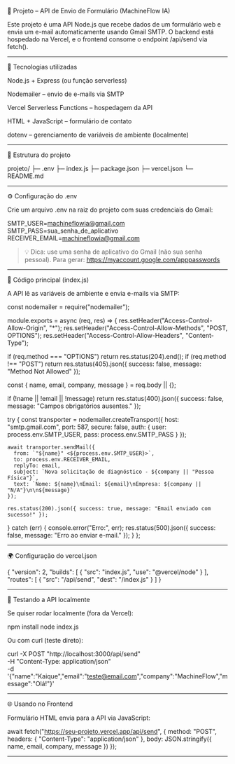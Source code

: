 🧠 Projeto – API de Envio de Formulário (MachineFlow IA)

Este projeto é uma API Node.js que recebe dados de um formulário web e envia um e-mail automaticamente usando Gmail SMTP.
O backend está hospedado na Vercel, e o frontend consome o endpoint /api/send via fetch().


---

🚀 Tecnologias utilizadas

Node.js + Express (ou função serverless)

Nodemailer – envio de e-mails via SMTP

Vercel Serverless Functions – hospedagem da API

HTML + JavaScript – formulário de contato

dotenv – gerenciamento de variáveis de ambiente (localmente)



---

📁 Estrutura do projeto

projeto/
├─ .env
├─ index.js
├─ package.json
├─ vercel.json
└─ README.md


---

⚙️ Configuração do .env

Crie um arquivo .env na raiz do projeto com suas credenciais do Gmail:

SMTP_USER=machineflowia@gmail.com
SMTP_PASS=sua_senha_de_aplicativo
RECEIVER_EMAIL=machineflowia@gmail.com

> 💡 Dica: use uma senha de aplicativo do Gmail (não sua senha pessoal).
Para gerar: https://myaccount.google.com/apppasswords




---

🧩 Código principal (index.js)

A API lê as variáveis de ambiente e envia e-mails via SMTP:

const nodemailer = require("nodemailer");

module.exports = async (req, res) => {
  res.setHeader("Access-Control-Allow-Origin", "*");
  res.setHeader("Access-Control-Allow-Methods", "POST, OPTIONS");
  res.setHeader("Access-Control-Allow-Headers", "Content-Type");

  if (req.method === "OPTIONS") return res.status(204).end();
  if (req.method !== "POST")
    return res.status(405).json({ success: false, message: "Method Not Allowed" });

  const { name, email, company, message } = req.body || {};

  if (!name || !email || !message)
    return res.status(400).json({ success: false, message: "Campos obrigatórios ausentes." });

  try {
    const transporter = nodemailer.createTransport({
      host: "smtp.gmail.com",
      port: 587,
      secure: false,
      auth: { user: process.env.SMTP_USER, pass: process.env.SMTP_PASS }
    });

    await transporter.sendMail({
      from: `"${name}" <${process.env.SMTP_USER}>`,
      to: process.env.RECEIVER_EMAIL,
      replyTo: email,
      subject: `Nova solicitação de diagnóstico - ${company || "Pessoa Física"}`,
      text: `Nome: ${name}\nEmail: ${email}\nEmpresa: ${company || "N/A"}\n\n${message}`
    });

    res.status(200).json({ success: true, message: "Email enviado com sucesso!" });
  } catch (err) {
    console.error("Erro:", err);
    res.status(500).json({ success: false, message: "Erro ao enviar e-mail." });
  }
};


---

🌍 Configuração do vercel.json

{
  "version": 2,
  "builds": [
    {
      "src": "index.js",
      "use": "@vercel/node"
    }
  ],
  "routes": [
    {
      "src": "/api/send",
      "dest": "/index.js"
    }
  ]
}


---

🧪 Testando a API localmente

Se quiser rodar localmente (fora da Vercel):

npm install
node index.js

Ou com curl (teste direto):

curl -X POST "http://localhost:3000/api/send" \
-H "Content-Type: application/json" \
-d '{"name":"Kaique","email":"teste@email.com","company":"MachineFlow","message":"Olá!"}'


---

🌐 Usando no Frontend

Formulário HTML envia para a API via JavaScript:

await fetch("https://seu-projeto.vercel.app/api/send", {
  method: "POST",
  headers: { "Content-Type": "application/json" },
  body: JSON.stringify({ name, email, company, message })
});


---